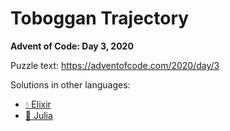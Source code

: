 # Toboggan Trajectory

**Advent of Code: Day 3, 2020**

Puzzle text: https://adventofcode.com/2020/day/3

Solutions in other languages:

- [💧 Elixir](../../../elixir/lib/2020/03_toboggan_trajectory)
- [🍡 Julia](../../../julia/2020/03_toboggan_trajectory)
